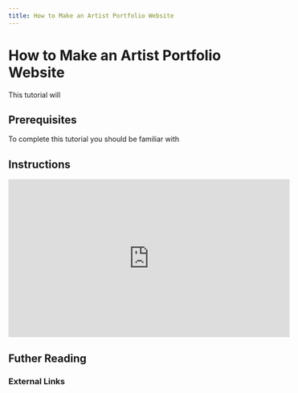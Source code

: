 ```yaml
---
title: How to Make an Artist Portfolio Website
---
```


# How to Make an Artist Portfolio Website

This tutorial will

## Prerequisites

To complete this tutorial you should be familiar with

## Instructions

<div class="responsive-iframe-container"><iframe width="560" height="315" src="https://www.youtube.com/embed/fqVYMRMsqLs" title="YouTube video player" frameborder="0" allow="accelerometer; autoplay; clipboard-write; encrypted-media; gyroscope; picture-in-picture" allowfullscreen></iframe></div>

## Futher Reading

### External Links
